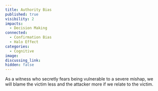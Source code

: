 ```yaml
---
title: Authority Bias
published: true
visibility: 2
impacts:
  - Decision Making
connected:
  - Confirmation Bias
  - Halo Effect
categories:
  - Cognitive
image: 
discussing_link: 
hidden: false
---
```


As a witness who secretly fears being vulnerable to a severe mishap, we will blame the victim less and the attacker more if we relate to the victim.